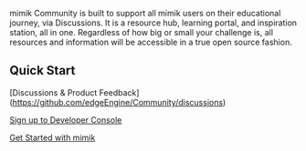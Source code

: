 mimik Community is built to support all mimik users on their educational journey, via Discussions. It is a resource hub, learning portal, and inspiration station, all in one. Regardless of how big or small your challenge is, all resources and information will be accessible in a true open source fashion.


## Quick Start
[Discussions & Product Feedback] (https://github.com/edgeEngine/Community/discussions)

[Sign up to Developer Console](https://developer.mimik.com)

[Get Started with mimik](https://developer.mimik.com/get-started-with-edgeengine)
